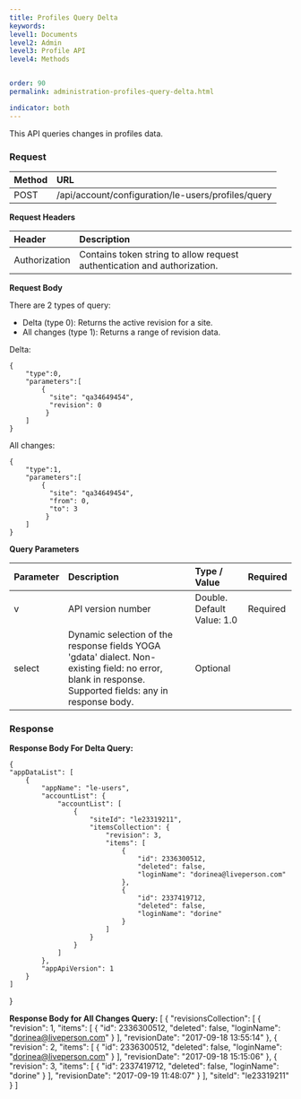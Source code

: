 ```yaml
---
title: Profiles Query Delta
keywords:
level1: Documents
level2: Admin
level3: Profile API
level4: Methods


order: 90
permalink: administration-profiles-query-delta.html

indicator: both
---
```


This API queries changes in profiles data.

### Request

| Method | URL |
 |:-------- | :----- |
 |POST  |/api/account/configuration/le-users/profiles/query |

**Request Headers**

 |Header | Description |
|:---------|  :------------ |
|Authorization|  Contains token string to allow request authentication and authorization. |

**Request Body**

There are 2 types of query:

- Delta (type 0): Returns the active revision for a site.
- All changes (type 1): Returns a range of revision data.

Delta:

    {
        "type":0,
        "parameters":[
            {
              "site": "qa34649454",
              "revision": 0
             }
        ]
    }

All changes:

    {
        "type":1,
        "parameters":[
            {
              "site": "qa34649454",
              "from": 0,
              "to": 3
             }
        ]
    }

**Query Parameters**

 |Parameter     |Description      |    Type / Value | Required |
 |:----------- | :-------------     |  :------------- | :--- |
| v |            API version number |  Double. Default Value: 1.0 | Required |
 |select | Dynamic selection of the response fields  YOGA 'gdata' dialect. Non-existing  field: no error, blank in response. Supported fields: any in response body.  |Optional  |

### Response

**Response Body For Delta Query:**

    {
    "appDataList": [
        {
            "appName": "le-users",
            "accountList": {
                "accountList": [
                    {
                        "siteId": "le23319211",
                        "itemsCollection": {
                            "revision": 3,
                            "items": [
                                {
                                    "id": 2336300512,
                                    "deleted": false,
                                    "loginName": "dorinea@liveperson.com"
                                },
                                {
                                    "id": 2337419712,
                                    "deleted": false,
                                    "loginName": "dorine"
                                }
                            ]
                        }
                    }
                ]
            },
            "appApiVersion": 1
        }
    ]
}

**Response Body for All Changes Query:**
[
     {
        "revisionsCollection": [
            {
                "revision": 1,
                "items": [
                    {
                        "id": 2336300512,
                        "deleted": false,
                        "loginName": "dorinea@liveperson.com"
                    }
                ],
                "revisionDate": "2017-09-18 13:55:14"
            },
            {
                "revision": 2,
                "items": [
                    {
                        "id": 2336300512,
                        "deleted": false,
                        "loginName": "dorinea@liveperson.com"
                    }
                ],
                "revisionDate": "2017-09-18 15:15:06"
            },
            {
                "revision": 3,
                "items": [
                    {
                        "id": 2337419712,
                        "deleted": false,
                        "loginName": "dorine"
                    }
                ],
                "revisionDate": "2017-09-19 11:48:07"
            }
        ],
        "siteId": "le23319211"
    }
]
